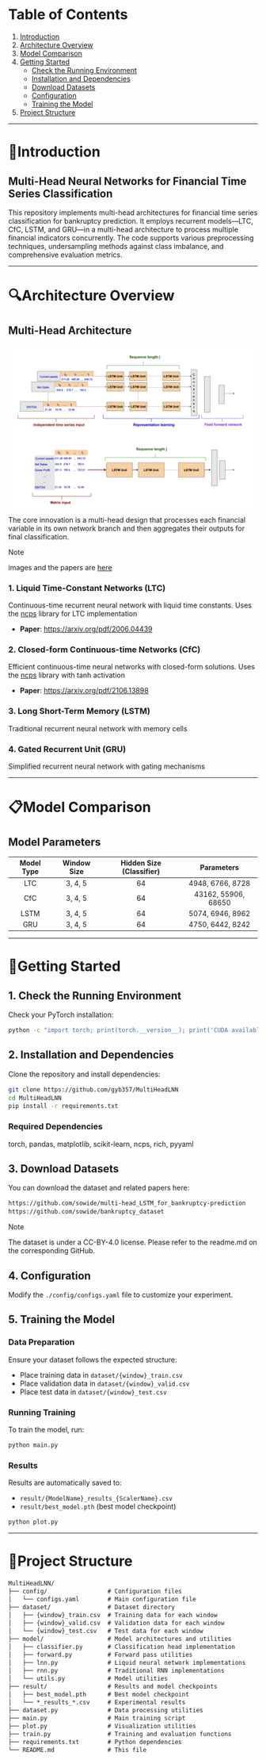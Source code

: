 # Table of Contents

1. [Introduction](#introduction)
2. [Architecture Overview](#architecture-overview)
3. [Model Comparison](#model-comparison)
4. [Getting Started](#getting-started)
   * [Check the Running Environment](#1-check-the-running-environment)
   * [Installation and Dependencies](#2-installation-and-dependencies)
   * [Download Datasets](#3-download-datasets)
   * [Configuration](#4-configuration)
   * [Training the Model](#5-training-the-model)
5. [Project Structure](#project-structure)


*****


# 📑Introduction

## Multi-Head Neural Networks for Financial Time Series Classification

This repository implements multi-head architectures for financial time series classification for bankruptcy prediction. It employs recurrent models—LTC, CfC, LSTM, and GRU—in a multi-head architecture to process multiple financial indicators concurrently. The code supports various preprocessing techniques, undersampling methods against class imbalance, and comprehensive evaluation metrics.


*****


# 🔍Architecture Overview

## Multi-Head Architecture

<img src="assets/architecture.png">

The core innovation is a multi-head design that processes each financial variable in its own network branch and then aggregates their outputs for final classification.

 > [!Note]
 > images and the papers are [here](https://www.mdpi.com/1999-5903/16/3/79)


### 1. Liquid Time-Constant Networks (LTC)
Continuous-time recurrent neural network with liquid time constants. Uses the [ncps](https://github.com/mlech26l/ncps) library for LTC implementation
- **Paper**: https://arxiv.org/pdf/2006.04439

### 2. Closed-form Continuous-time Networks (CfC)
Efficient continuous-time neural networks with closed-form solutions. Uses the [ncps](https://github.com/mlech26l/ncps) library with tanh activation
- **Paper**: https://arxiv.org/pdf/2106.13898

### 3. Long Short-Term Memory (LSTM)
Traditional recurrent neural network with memory cells

### 4. Gated Recurrent Unit (GRU)
Simplified recurrent neural network with gating mechanisms


*****


# 📋Model Comparison

## Model Parameters

<div align="center">

| Model Type | Window Size | Hidden Size (Classifier) | Parameters |
|:----------:|:-----------:|:------------------------:|:------------------------:|
| LTC        | 3, 4, 5     | 64                       | 4948, 6766, 8728 |
| CfC        | 3, 4, 5     | 64                       | 43162, 55906, 68650 |
| LSTM       | 3, 4, 5     | 64                       | 5074, 6946, 8962 |
| GRU        | 3, 4, 5     | 64                       | 4750, 6442, 8242 |

</div>


*****


# 🔨Getting Started

## 1. Check the Running Environment

Check your PyTorch installation:
```bash
python -c "import torch; print(torch.__version__); print('CUDA available:', torch.cuda.is_available())"
```

## 2. Installation and Dependencies

Clone the repository and install dependencies:

```bash
git clone https://github.com/gyb357/MultiHeadLNN
cd MultiHeadLNN
pip install -r requirements.txt
```

### Required Dependencies

torch, pandas, matplotlib, scikit-learn, ncps, rich, pyyaml

## 3. Download Datasets

You can download the dataset and related papers here:

```bash
https://github.com/sowide/multi-head_LSTM_for_bankruptcy-prediction
https://github.com/sowide/bankruptcy_dataset
```

 > [!Note]
 > The dataset is under a CC-BY-4.0 license. Please refer to the readme.md on the corresponding GitHub.

## 4. Configuration

Modify the `./config/configs.yaml` file to customize your experiment.

## 5. Training the Model

### Data Preparation

Ensure your dataset follows the expected structure:
- Place training data in `dataset/{window}_train.csv`
- Place validation data in `dataset/{window}_valid.csv`
- Place test data in `dataset/{window}_test.csv`

### Running Training

To train the model, run:

```bash
python main.py
```

### Results

Results are automatically saved to:
- `result/{ModelName}_results_{ScalerName}.csv`
- `result/best_model.pth` (best model checkpoint)

```bash
python plot.py
```


*****


# 📁Project Structure

```
MultiHeadLNN/
├── config/                 # Configuration files
│   └── configs.yaml        # Main configuration file
├── dataset/                # Dataset directory
│   ├── {window}_train.csv  # Training data for each window
│   ├── {window}_valid.csv  # Validation data for each window
│   └── {window}_test.csv   # Test data for each window
├── model/                  # Model architectures and utilities
│   ├── classifier.py       # Classification head implementation
│   ├── forward.py          # Forward pass utilities
│   ├── lnn.py              # Liquid neural network implementations
│   ├── rnn.py              # Traditional RNN implementations
│   └── utils.py            # Model utilities
├── result/                 # Results and model checkpoints
│   ├── best_model.pth      # Best model checkpoint
│   └── *_results_*.csv     # Experimental results
├── dataset.py              # Data processing utilities
├── main.py                 # Main training script
├── plot.py                 # Visualization utilities
├── train.py                # Training and evaluation functions
├── requirements.txt        # Python dependencies
└── README.md               # This file
```

